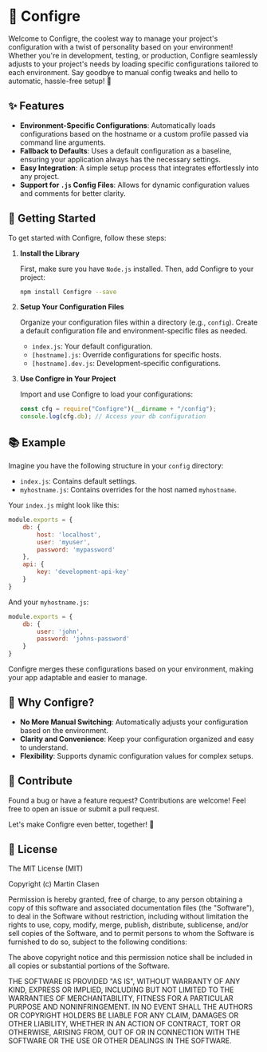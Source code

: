 # 🔧 Configre

Welcome to Configre, the coolest way to manage your project's configuration with a twist of personality based on your environment! Whether you're in development, testing, or production, Configre seamlessly adjusts to your project's needs by loading specific configurations tailored to each environment. Say goodbye to manual config tweaks and hello to automatic, hassle-free setup! 🚀

## ✨ Features

- **Environment-Specific Configurations**: Automatically loads configurations based on the hostname or a custom profile passed via command line arguments.
- **Fallback to Defaults**: Uses a default configuration as a baseline, ensuring your application always has the necessary settings.
- **Easy Integration**: A simple setup process that integrates effortlessly into any project.
- **Support for `.js` Config Files**: Allows for dynamic configuration values and comments for better clarity.

## 🌟 Getting Started

To get started with Configre, follow these steps:

1. **Install the Library**

   First, make sure you have `Node.js` installed. Then, add Configre to your project:

   ```bash
   npm install Configre --save
   ```

2. **Setup Your Configuration Files**

   Organize your configuration files within a directory (e.g., `config`). Create a default configuration file and environment-specific files as needed.

   - `index.js`: Your default configuration.
   - `[hostname].js`: Override configurations for specific hosts.
   - `[hostname].dev.js`: Development-specific configurations.

3. **Use Configre in Your Project**

   Import and use Configre to load your configurations:

   ```javascript
   const cfg = require("Configre")(__dirname + "/config");
   console.log(cfg.db); // Access your db configuration
   ```

## 📚 Example

Imagine you have the following structure in your `config` directory:

- `index.js`: Contains default settings.
- `myhostname.js`: Contains overrides for the host named `myhostname`.

Your `index.js` might look like this:

```javascript
module.exports = {
    db: {
        host: 'localhost',
        user: 'myuser',
        password: 'mypassword'
    },
    api: {
        key: 'development-api-key'
    }
}
```

And your `myhostname.js`:

```javascript
module.exports = {
    db: {
        user: 'john',
        password: 'johns-password'
    }
}
```

Configre merges these configurations based on your environment, making your app adaptable and easier to manage.

## 🤔 Why Configre?

- **No More Manual Switching**: Automatically adjusts your configuration based on the environment.
- **Clarity and Convenience**: Keep your configuration organized and easy to understand.
- **Flexibility**: Supports dynamic configuration values for complex setups.

## 🤝 Contribute 

Found a bug or have a feature request? Contributions are welcome! Feel free to open an issue or submit a pull request.

Let's make Configre even better, together! 🎉

## 📄 License

The MIT License (MIT)

Copyright (c) Martin Clasen

Permission is hereby granted, free of charge, to any person obtaining a copy of this software and associated documentation files (the "Software"), to deal in the Software without restriction, including without limitation the rights to use, copy, modify, merge, publish, distribute, sublicense, and/or sell copies of the Software, and to permit persons to whom the Software is furnished to do so, subject to the following conditions:

The above copyright notice and this permission notice shall be included in all copies or substantial portions of the Software.

THE SOFTWARE IS PROVIDED "AS IS", WITHOUT WARRANTY OF ANY KIND, EXPRESS OR IMPLIED, INCLUDING BUT NOT LIMITED TO THE WARRANTIES OF MERCHANTABILITY, FITNESS FOR A PARTICULAR PURPOSE AND NONINFRINGEMENT. IN NO EVENT SHALL THE AUTHORS OR COPYRIGHT HOLDERS BE LIABLE FOR ANY CLAIM, DAMAGES OR OTHER LIABILITY, WHETHER IN AN ACTION OF CONTRACT, TORT OR OTHERWISE, ARISING FROM, OUT OF OR IN CONNECTION WITH THE SOFTWARE OR THE USE OR OTHER DEALINGS IN THE SOFTWARE.